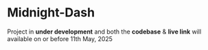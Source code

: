 # Midnight-Dash

Project in **under development** and both the **codebase** & **live link** will available on or before 11th May, 2025
